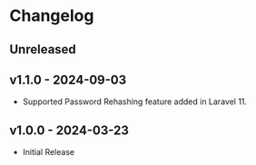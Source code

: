 # Changelog

## Unreleased

## v1.1.0 - 2024-09-03

- Supported Password Rehashing feature added in Laravel 11.

## v1.0.0 - 2024-03-23

- Initial Release
